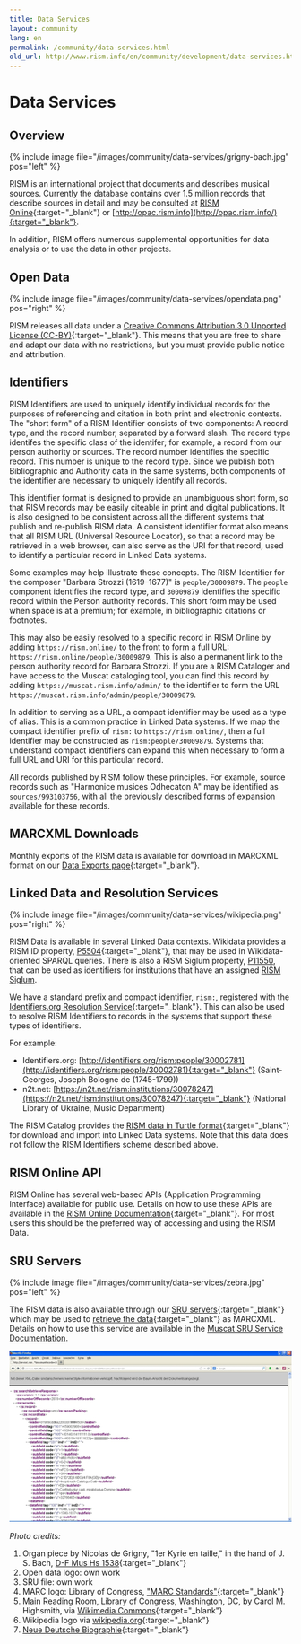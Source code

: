 ```yaml
---
title: Data Services
layout: community
lang: en
permalink: /community/data-services.html
old_url: http://www.rism.info/en/community/development/data-services.html
---
```


# Data Services

## Overview

{% include image file="/images/community/data-services/grigny-bach.jpg" pos="left" %}

RISM is an international project that documents and describes musical sources. Currently the database contains over 1.5 million records that describe sources in detail and may be consulted at [RISM Online](https://rism.online){:target="_blank"} or [http://opac.rism.info](http://opac.rism.info/){:target="_blank"}.

In addition, RISM offers numerous supplemental opportunities for data analysis or to use the data in other projects.

## Open Data

{% include image file="/images/community/data-services/opendata.png" pos="right" %}

RISM releases all data under a [Creative Commons Attribution 3.0 Unported License (CC-BY)](https://creativecommons.org/licenses/by/3.0/){:target="_blank"}. This means that you are free to share and adapt our data with no restrictions, but you must provide public notice and attribution.

## Identifiers

RISM Identifiers are used to uniquely identify individual records for the purposes of referencing and citation in both print and electronic contexts. The "short form" of a RISM Identifier consists of two components: A record type, and the record number, separated by a forward slash. The record type identifes the specific class of the identifer; for example, a record from our person authority or sources. The record number identifies the specific record. This number is unique to the record type. Since we publish both Bibliographic and Authority data in the same systems, both components of the identifier are necessary to uniquely identify all records.

This identifier format is designed to provide an unambiguous short form, so that RISM records may be easily citeable in print and digital publications. It is also designed to be consistent across all the different systems that publish and re-publish RISM data. A consistent identifier format also means that all RISM URL (Universal Resource Locator), so that a record may be retrieved in a web browser, can also serve as the URI for that record, used to identify a particular record in Linked Data systems.

Some examples may help illustrate these concepts. The RISM Identifier for the composer "Barbara Strozzi (1619–1677)" is `people/30009879`. The `people` component identifies the record type, and `30009879` identifies the specific record within the Person authority records. This short form may be used when space is at a premium; for example, in bibliographic citations or footnotes.

This may also be easily resolved to a specific record in RISM Online by adding `https://rism.online/` to the front to form a full URL: `https://rism.online/people/30009879`. This is also a permanent link to the person authority record for Barbara Strozzi. If you are a RISM Cataloger and have access to the Muscat cataloging tool, you can find this record by adding `https://muscat.rism.info/admin/` to the identifier to form the URL `https://muscat.rism.info/admin/people/30009879`.

In addition to serving as a URL, a compact identifier may be used as a type of alias. This is a common practice in Linked Data systems. If we map the compact identifier prefix of `rism:` to `https://rism.online/`, then a full identifier may be constructed as `rism:people/30009879`. Systems that understand compact identifiers can expand this when necessary to form a full URL and URI for this particular record.

All records published by RISM follow these principles. For example, source records such as "Harmonice musices Odhecaton A" may be identified as `sources/993103756`, with all the previously described forms of expansion available for these records.

## MARCXML Downloads

Monthly exports of the RISM data is available for download in MARCXML format on our [Data Exports page](https://rism.digital/exports/index.html){:target="_blank"}.

## Linked Data and Resolution Services

{% include image file="/images/community/data-services/wikipedia.png" pos="right" %}

RISM Data is available in several Linked Data contexts. Wikidata provides a RISM ID property, [P5504](https://www.wikidata.org/wiki/Property:P5504){:target="_blank"}, that may be used in Wikidata-oriented SPARQL queries. There is also a RISM Siglum property, [P11550](https://www.wikidata.org/wiki/Property:P11550), that can be used as identifiers for institutions that have an assigned [RISM Siglum](https://rism.info/community/sigla.html).

We have a standard prefix and compact identifier, `rism:`, registered with the [Identifiers.org Resolution Service](https://identifiers.org){:target="_blank"}. This can also be used to resolve RISM Identifiers to records in the systems that support these types of identifiers.

For example:

 - Identifiers.org: [http://identifiers.org/rism:people/30002781](http://identifiers.org/rism:people/30002781){:target="_blank"} (Saint-Georges, Joseph Bologne de (1745-1799))
 - n2t.net: [https://n2t.net/rism:institutions/30078247](https://n2t.net/rism:institutions/30078247){:target="_blank"} (National Library of Ukraine, Music Department)

The RISM Catalog provides the [RISM data in Turtle format](https://opac.rism.info/main-menu-/kachelmenu/data){:target="_blank"} for download and import into Linked Data systems. Note that this data does not follow the RISM Identifiers scheme described above.

## RISM Online API

RISM Online has several web-based APIs (Application Programming Interface) available for public use. Details on how to use these APIs are available in the [RISM Online Documentation](https://rism.online/docs/){:target="_blank"}. For most users this should be the preferred way of accessing and using the RISM Data.

## SRU Servers

{% include image file="/images/community/data-services/zebra.jpg" pos="left" %}

The RISM data is also available through our [SRU servers](http://www.loc.gov/standards/sru/){:target="_blank"} which may be used to [retrieve the data](http://muscat.rism.info/sru){:target="_blank"} as MARCXML. Details on how to use this service are available in the [Muscat SRU Service Documentation](https://github.com/rism-digital/muscat/wiki/SRU).

![SRU](/images/community/data-services/SRU-example.jpg)

_Photo credits:_

1. Organ piece by Nicolas de Grigny, "1er Kyrie en taille," in the hand of J. S. Bach, [D-F Mus Hs 1538](http://opac.rism.info/search?documentid=455002348){:target="_blank"}
2. Open data logo: own work
3. SRU file: own work
4. MARC logo: Library of Congress, ["MARC Standards"](http://www.loc.gov/marc/){:target="_blank"}
5. Main Reading Room, Library of Congress, Washington, DC, by Carol M. Highsmith, via [Wikimedia Commons](https://commons.wikimedia.org/wiki/File:LOC_Main_Reading_Room_Highsmith.jpg){:target="_blank"}
6. Wikipedia logo via [wikipedia.org](http://www.wikipedia.org/){:target="_blank"}
7. [Neue Deutsche Biographie](http://www.deutsche-biographie.de/index.html){:target="_blank"}
